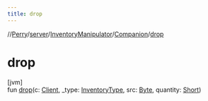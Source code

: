 ```yaml
---
title: drop
---
```

//[Perry](../../../../index.html)/[server](../../index.html)/[InventoryManipulator](../index.html)/[Companion](index.html)/[drop](drop.html)



# drop



[jvm]\
fun [drop](drop.html)(c: [Client](../../../client/-client/index.html), _type: [InventoryType](../../../client.inventory/-inventory-type/index.html), src: [Byte](https://kotlinlang.org/api/latest/jvm/stdlib/kotlin/-byte/index.html), quantity: [Short](https://kotlinlang.org/api/latest/jvm/stdlib/kotlin/-short/index.html))




